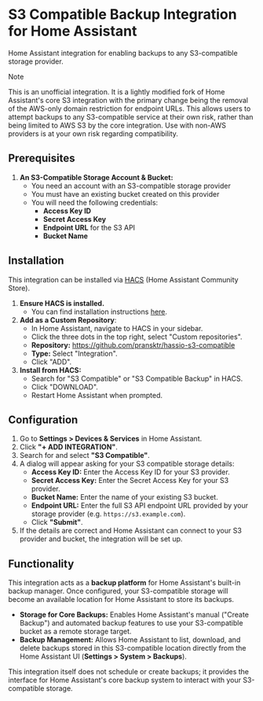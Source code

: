 # S3 Compatible Backup Integration for Home Assistant

Home Assistant integration for enabling backups to any S3-compatible storage provider.

> [!NOTE]
> This is an unofficial integration. It is a lightly modified fork of Home Assistant's core S3 integration with the primary change being the removal of the AWS-only domain restriction for endpoint URLs. This allows users to attempt backups to any S3-compatible service at their own risk, rather than being limited to AWS S3 by the core integration. Use with non-AWS providers is at your own risk regarding compatibility.

## Prerequisites

1. **An S3-Compatible Storage Account & Bucket:**
    * You need an account with an S3-compatible storage provider
    * You must have an existing bucket created on this provider
    * You will need the following credentials:
        * **Access Key ID**
        * **Secret Access Key**
        * **Endpoint URL** for the S3 API
        * **Bucket Name**

## Installation

This integration can be installed via [HACS](https://hacs.xyz/) (Home Assistant Community Store).

1. **Ensure HACS is installed.**
    * You can find installation instructions [here](https://hacs.xyz/docs/use/download/download/).
2. **Add as a Custom Repository**:
    * In Home Assistant, navigate to HACS in your sidebar.
    * Click the three dots in the top right, select "Custom repositories".
    * **Repository:** <https://github.com/pransktr/hassio-s3-compatible>
    * **Type:** Select "Integration".
    * Click "ADD".
3. **Install from HACS:**
    * Search for "S3 Compatible" or "S3 Compatible Backup" in HACS.
    * Click "DOWNLOAD".
    * Restart Home Assistant when prompted.

## Configuration

1. Go to **Settings > Devices & Services** in Home Assistant.
2. Click **"+ ADD INTEGRATION"**.
3. Search for and select **"S3 Compatible"**.
4. A dialog will appear asking for your S3 compatible storage details:
    * **Access Key ID:** Enter the Access Key ID for your S3 provider.
    * **Secret Access Key:** Enter the Secret Access Key for your S3 provider.
    * **Bucket Name:** Enter the name of your existing S3 bucket.
    * **Endpoint URL:** Enter the full S3 API endpoint URL provided by your storage provider (e.g. `https://s3.example.com`).
    * Click **"Submit"**.
5. If the details are correct and Home Assistant can connect to your S3 provider and bucket, the integration will be set up.

## Functionality

This integration acts as a **backup platform** for Home Assistant's built-in backup manager. Once configured, your S3-compatible storage will become an available location for Home Assistant to store its backups.

* **Storage for Core Backups:** Enables Home Assistant's manual ("Create Backup") and automated backup features to use your S3-compatible bucket as a remote storage target.
* **Backup Management:** Allows Home Assistant to list, download, and delete backups stored in this S3-compatible location directly from the Home Assistant UI (**Settings > System > Backups**).

This integration itself does not schedule or create backups; it provides the interface for Home Assistant's core backup system to interact with your S3-compatible storage.
